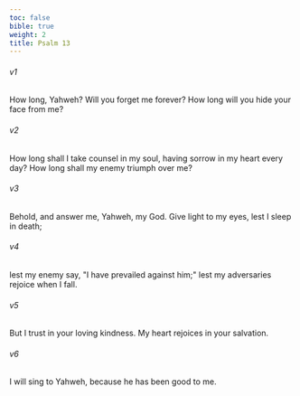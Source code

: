 ```yaml
---
toc: false
bible: true
weight: 2
title: Psalm 13
---
```




###### v1 
How long, Yahweh? Will you forget me forever? How long will you hide your face from me? 

###### v2 
How long shall I take counsel in my soul, having sorrow in my heart every day? How long shall my enemy triumph over me? 

###### v3 
Behold, and answer me, Yahweh, my God. Give light to my eyes, lest I sleep in death; 

###### v4 
lest my enemy say, "I have prevailed against him;" lest my adversaries rejoice when I fall. 

###### v5 
But I trust in your loving kindness. My heart rejoices in your salvation. 

###### v6 
I will sing to Yahweh, because he has been good to me.
